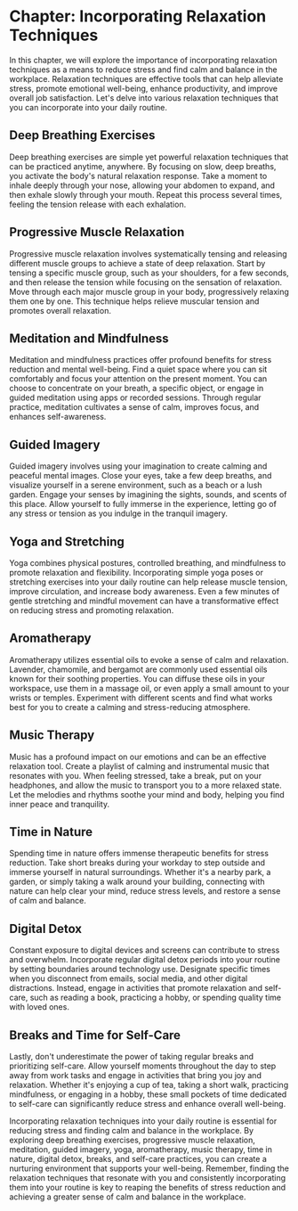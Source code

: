 Chapter: Incorporating Relaxation Techniques
============================================

In this chapter, we will explore the importance of incorporating relaxation techniques as a means to reduce stress and find calm and balance in the workplace. Relaxation techniques are effective tools that can help alleviate stress, promote emotional well-being, enhance productivity, and improve overall job satisfaction. Let's delve into various relaxation techniques that you can incorporate into your daily routine.

Deep Breathing Exercises
------------------------

Deep breathing exercises are simple yet powerful relaxation techniques that can be practiced anytime, anywhere. By focusing on slow, deep breaths, you activate the body's natural relaxation response. Take a moment to inhale deeply through your nose, allowing your abdomen to expand, and then exhale slowly through your mouth. Repeat this process several times, feeling the tension release with each exhalation.

Progressive Muscle Relaxation
-----------------------------

Progressive muscle relaxation involves systematically tensing and releasing different muscle groups to achieve a state of deep relaxation. Start by tensing a specific muscle group, such as your shoulders, for a few seconds, and then release the tension while focusing on the sensation of relaxation. Move through each major muscle group in your body, progressively relaxing them one by one. This technique helps relieve muscular tension and promotes overall relaxation.

Meditation and Mindfulness
--------------------------

Meditation and mindfulness practices offer profound benefits for stress reduction and mental well-being. Find a quiet space where you can sit comfortably and focus your attention on the present moment. You can choose to concentrate on your breath, a specific object, or engage in guided meditation using apps or recorded sessions. Through regular practice, meditation cultivates a sense of calm, improves focus, and enhances self-awareness.

Guided Imagery
--------------

Guided imagery involves using your imagination to create calming and peaceful mental images. Close your eyes, take a few deep breaths, and visualize yourself in a serene environment, such as a beach or a lush garden. Engage your senses by imagining the sights, sounds, and scents of this place. Allow yourself to fully immerse in the experience, letting go of any stress or tension as you indulge in the tranquil imagery.

Yoga and Stretching
-------------------

Yoga combines physical postures, controlled breathing, and mindfulness to promote relaxation and flexibility. Incorporating simple yoga poses or stretching exercises into your daily routine can help release muscle tension, improve circulation, and increase body awareness. Even a few minutes of gentle stretching and mindful movement can have a transformative effect on reducing stress and promoting relaxation.

Aromatherapy
------------

Aromatherapy utilizes essential oils to evoke a sense of calm and relaxation. Lavender, chamomile, and bergamot are commonly used essential oils known for their soothing properties. You can diffuse these oils in your workspace, use them in a massage oil, or even apply a small amount to your wrists or temples. Experiment with different scents and find what works best for you to create a calming and stress-reducing atmosphere.

Music Therapy
-------------

Music has a profound impact on our emotions and can be an effective relaxation tool. Create a playlist of calming and instrumental music that resonates with you. When feeling stressed, take a break, put on your headphones, and allow the music to transport you to a more relaxed state. Let the melodies and rhythms soothe your mind and body, helping you find inner peace and tranquility.

Time in Nature
--------------

Spending time in nature offers immense therapeutic benefits for stress reduction. Take short breaks during your workday to step outside and immerse yourself in natural surroundings. Whether it's a nearby park, a garden, or simply taking a walk around your building, connecting with nature can help clear your mind, reduce stress levels, and restore a sense of calm and balance.

Digital Detox
-------------

Constant exposure to digital devices and screens can contribute to stress and overwhelm. Incorporate regular digital detox periods into your routine by setting boundaries around technology use. Designate specific times when you disconnect from emails, social media, and other digital distractions. Instead, engage in activities that promote relaxation and self-care, such as reading a book, practicing a hobby, or spending quality time with loved ones.

Breaks and Time for Self-Care
-----------------------------

Lastly, don't underestimate the power of taking regular breaks and prioritizing self-care. Allow yourself moments throughout the day to step away from work tasks and engage in activities that bring you joy and relaxation. Whether it's enjoying a cup of tea, taking a short walk, practicing mindfulness, or engaging in a hobby, these small pockets of time dedicated to self-care can significantly reduce stress and enhance overall well-being.

Incorporating relaxation techniques into your daily routine is essential for reducing stress and finding calm and balance in the workplace. By exploring deep breathing exercises, progressive muscle relaxation, meditation, guided imagery, yoga, aromatherapy, music therapy, time in nature, digital detox, breaks, and self-care practices, you can create a nurturing environment that supports your well-being. Remember, finding the relaxation techniques that resonate with you and consistently incorporating them into your routine is key to reaping the benefits of stress reduction and achieving a greater sense of calm and balance in the workplace.
